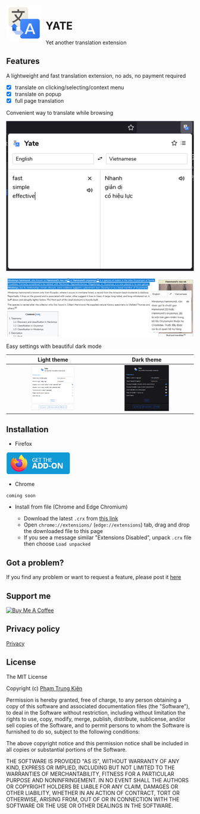 <img src="./assets/96.png" align="left" height="96px" style="margin-right:10px">

# YATE
Yet another translation extension

## Features

A lightweight and fast translation extension, no ads, no payment required

- [x] translate on clicking/selecting/context menu
- [x] translate on popup
- [x] full page translation

Convenient way to translate while browsing

![popup](./assets/popup.PNG)

![in page](./assets/in-page.PNG)

Easy settings with beautiful dark mode

Light theme | Dark theme
:---:|:---:
<img src="./assets/light.PNG" alt="light" style="width: 50%"> | <img src="./assets/dark.PNG" alt="light" style="width: 50%">

## Installation
- Firefox

<a href="https://addons.mozilla.org/en-US/firefox/addon/yate">
  <img src="./assets/firefox.png" alt="firefox" style="height: 60px" >
</a>

- Chrome
```
coming soon
```
- Install from file (Chrome and Edge Chromium)

  - Download the latest `.crx` from [this link](https://github.com/shhlkien/yate/releases)
  - Open `chrome://extensions/` (`edge://extensions`) tab, drag and drop the downloaded file to this page
  - If you see a message similar "Extensions Disabled", unpack `.crx` file then choose `Load unpacked`

## Got a problem?

If you find any problem or want to request a feature, please post it [here](https://github.com/kien5436/yate/issues)

## Support me
<a href="https://www.buymeacoffee.com/kien5436" target="_blank"><img src="https://cdn.buymeacoffee.com/buttons/v2/default-yellow.png" alt="Buy Me A Coffee" style="height: 60px;width: 217px;" ></a>

## Privacy policy

[Privacy](./privacy.md)

## License
The MIT License

Copyright (c) [Phạm Trung Kiên]()

Permission is hereby granted, free of charge, to any person obtaining a copy
of this software and associated documentation files (the "Software"), to deal
in the Software without restriction, including without limitation the rights
to use, copy, modify, merge, publish, distribute, sublicense, and/or sell
copies of the Software, and to permit persons to whom the Software is
furnished to do so, subject to the following conditions:

The above copyright notice and this permission notice shall be included in all
copies or substantial portions of the Software.

THE SOFTWARE IS PROVIDED "AS IS", WITHOUT WARRANTY OF ANY KIND, EXPRESS OR
IMPLIED, INCLUDING BUT NOT LIMITED TO THE WARRANTIES OF MERCHANTABILITY,
FITNESS FOR A PARTICULAR PURPOSE AND NONINFRINGEMENT. IN NO EVENT SHALL THE
AUTHORS OR COPYRIGHT HOLDERS BE LIABLE FOR ANY CLAIM, DAMAGES OR OTHER
LIABILITY, WHETHER IN AN ACTION OF CONTRACT, TORT OR OTHERWISE, ARISING FROM,
OUT OF OR IN CONNECTION WITH THE SOFTWARE OR THE USE OR OTHER DEALINGS IN THE
SOFTWARE.